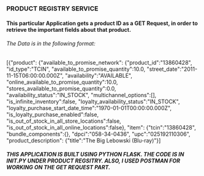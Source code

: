### PRODUCT REGISTRY SERVICE

#### This particular Application gets a product ID as a GET Request, in order to retrieve the important fields about that product.

###### The Data is in the following format:
[{"product":
    {"available_to_promise_network":
        {"product_id":"13860428",
        "id_type":"TCIN",
        "available_to_promise_quantity":10.0,
        "street_date":"2011-11-15T06:00:00.000Z",
        "availability":"AVAILABLE",
        "online_available_to_promise_quantity":10.0,
        "stores_available_to_promise_quantity":0.0,
        "availability_status":"IN_STOCK",
        "multichannel_options":[],
        "is_infinite_inventory":false,
        "loyalty_availability_status":"IN_STOCK",
        "loyalty_purchase_start_date_time":"1970-01-01T00:00:00.000Z",
        "is_loyalty_purchase_enabled":false,
        "is_out_of_stock_in_all_store_locations":false,
        "is_out_of_stock_in_all_online_locations":false},
            "item":
                {"tcin":"13860428",
                "bundle_components":{},
                "dpci":"058-34-0436",
                "upc":"025192110306",
                "product_description":
                {"title":"The Big Lebowski (Blu-ray)"}]

##### THIS APPLICATION IS BUILT USING PYTHON FLASK. THE CODE IS IN __INIT__.PY UNDER PRODUCT REGSITRY. ALSO, I USED POSTMAN FOR WORKING ON THE GET REQUEST PART.
